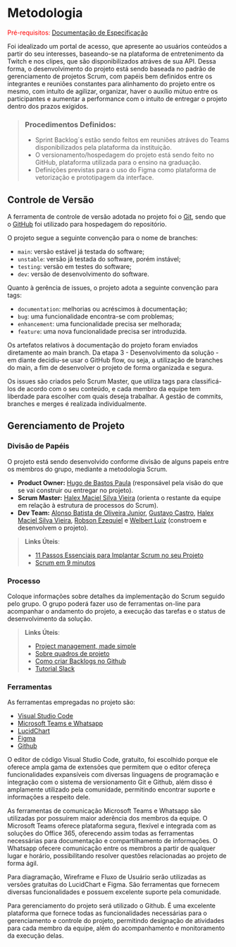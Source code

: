 
# Metodologia

<span style="color:red">Pré-requisitos: <a href="02-Especificação do Projeto.md"> Documentação de Especificação</a></span>

Foi idealizado um portal de acesso, que apresente ao usuários conteúdos a partir do seu interesses, baseando-se na plataforma de entretenimento da Twitch e nos clipes, que são disponibilizados atráves de sua API. Dessa forma, o desenvolvimento do projeto está sendo baseada no padrão de gerenciamento de projetos Scrum, com papéis bem definidos entre os integrantes e reuniões constantes para alinhamento do projeto entre os mesmo, com intuíto de agilizar, organizar, haver o auxílio mútuo entre os participantes e aumentar a performance com o intuito de entregar o projeto dentro dos prazos exigidos.

> ### Procedimentos Definidos:
> - Sprint Backlog´s estão sendo feitos em reuniões atráves do Teams disponibilizados pela plataforma da instituição.
> - O versionamento/hospedagem do projeto está sendo feito no GitHub, plataforma utilizada para o ensino na graduação.
> - Definições previstas para o uso do Figma como plataforma de vetorização e prototipagem da interface.

## Controle de Versão

A ferramenta de controle de versão adotada no projeto foi o
[Git](https://git-scm.com/), sendo que o [GitHub](https://github.com)
foi utilizado para hospedagem do repositório.

O projeto segue a seguinte convenção para o nome de branches:

- `main`: versão estável já testada do software;
- `unstable`: versão já testada do software, porém instável;
- `testing`: versão em testes do software;
- `dev`: versão de desenvolvimento do software.

Quanto à gerência de issues, o projeto adota a seguinte convenção para
tags:

- `documentation`: melhorias ou acréscimos à documentação;
- `bug`: uma funcionalidade encontra-se com problemas;
- `enhancement`: uma funcionalidade precisa ser melhorada;
- `feature`: uma nova funcionalidade precisa ser introduzida.

Os artefatos relativos à documentação do projeto foram enviados diretamente ao main branch. Da etapa 3 - Desenvolvimento da solução - em diante decidiu-se usar o GitHub flow, ou seja, a utilização de branches do main, a fim de desenvolver o projeto de forma organizada e segura.

Os issues são criados pelo Scrum Master, que utiliza tags para classificá-los de acordo com o seu conteúdo, e cada membro da equipe tem liberdade para escolher com quais deseja trabalhar. A gestão de commits, branches e merges é realizada individualmente.

## Gerenciamento de Projeto

### Divisão de Papéis

O projeto está sendo desenvolvido conforme divisão de alguns papeis entre os membros do grupo, mediante a metodologia Scrum.

 - **Product Owner:** [Hugo de Bastos Paula](https://github.com/hugodepaula) (responsável pela visão do que se vai construir ou entregar no projeto).
 -	**Scrum Master:** [Halex Maciel Silva Vieira](https://github.com/halexmaciel) (orienta o restante da equipe em relação à estrutura de processos do Scrum).
 -	**Dev Team:** [Alonso Batista de Oliveira Junior](https://github.com/alonso-boj), [Gustavo Castro](https://github.com/gstvcastroc), [Halex Maciel Silva Vieira](https://github.com/halexmaciel),  [Robson Ezequiel](https://github.com/Robsonezequiel) e [Welbert Luiz](https://github.com/WelbertJr) (constroem e desenvolvem o projeto).


> **Links Úteis**:
> - [11 Passos Essenciais para Implantar Scrum no seu 
> Projeto](https://mindmaster.com.br/scrum-11-passos/)
> - [Scrum em 9 minutos](https://www.youtube.com/watch?v=XfvQWnRgxG0)

### Processo

Coloque  informações sobre detalhes da implementação do Scrum seguido pelo grupo. O grupo poderá fazer uso de ferramentas on-line para acompanhar o andamento do projeto, a execução das tarefas e o status de desenvolvimento da solução.
 
> **Links Úteis**:
> - [Project management, made simple](https://github.com/features/project-management/)
> - [Sobre quadros de projeto](https://docs.github.com/pt/github/managing-your-work-on-github/about-project-boards)
> - [Como criar Backlogs no Github](https://www.youtube.com/watch?v=RXEy6CFu9Hk)
> - [Tutorial Slack](https://slack.com/intl/en-br/)

### Ferramentas

As ferramentas empregadas no projeto são:

- [Visual Studio Code](https://code.visualstudio.com/)
- [Microsoft Teams e Whatsapp](https://www.microsoft.com/pt-br/microsoft-teams/group-chat-software)
- [LucidChart](https://www.lucidchart.com/pages/pt)
- [Figma](https://www.figma.com/)
- [Github](https://github.com/)

O editor de código Visual Studio Code, gratuito, foi escolhido porque ele oferece ampla gama de extensões que permitem que o editor ofereça funcionalidades expansíveis com diversas linguagens de programação e integração com o sistema de versionamento Git e Github, além disso é amplamente utilizado pela comunidade, permitindo encontrar suporte e informações a respeito dele.

As ferramentas de comunicação Microsoft Teams e Whatsapp são utilizadas por possuírem maior aderência dos membros da equipe. O Microsoft Teams oferece plataforma segura, flexível e integrada com as soluções do Office 365, oferecendo assim todas as ferramentas necessárias para documentação e compartilhamento de informações. O Whatsapp ofecere comunicação entre os membros a partir de qualquer lugar e horário, possibilitando resolver questões relacionadas ao projeto de forma ágil.

Para diagramação, Wireframe e Fluxo de Usuário serão utilizadas as versões gratuítas do LucidChart e Figma. São ferramentas que fornecem diversas funcionalidades e possuem excelente suporte pela comunidade.

Para gerenciamento do projeto será utilizado o Github. É uma excelente plataforma que fornece todas as funcionalidades necessárias para o gerenciamento e controle do projeto, permitindo designação de atividades para cada membro da equipe, além do acompanhamento e monitoramento da execução delas. 
